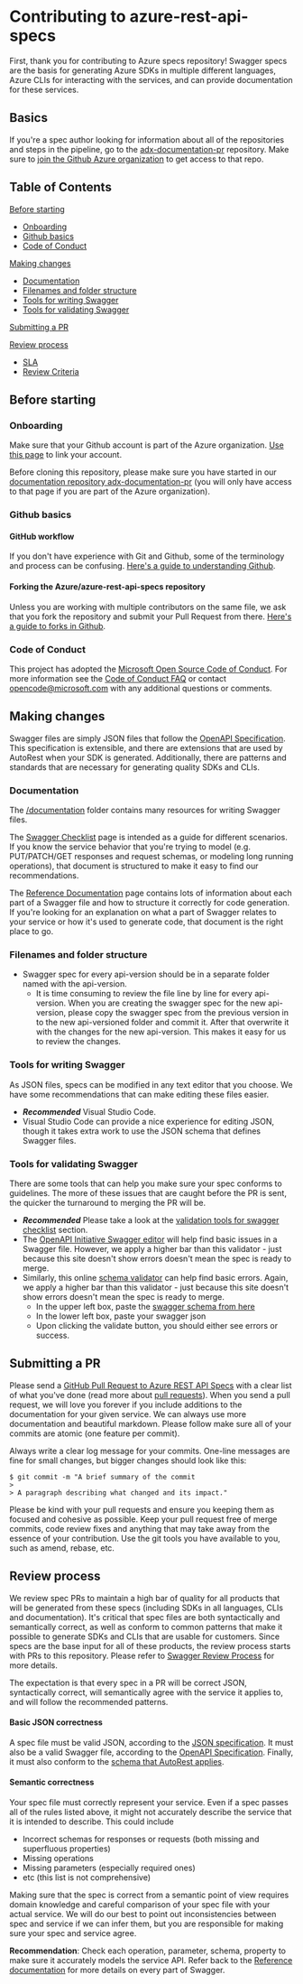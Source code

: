 # Contributing to azure-rest-api-specs
First, thank you for contributing to Azure specs repository! Swagger specs are the basis for generating Azure SDKs in multiple different languages, Azure CLIs for interacting with the services, and can provide documentation for these services.

## Basics
If you're a spec author looking for information about all of the repositories and steps in the pipeline, go to the [adx-documentation-pr](https://github.com/Azure/adx-documentation-pr) repository. Make sure to [join the Github Azure organization](http://aka.ms/azuregithub) to get access to that repo.

## Table of Contents
[Before starting](#before-starting)
- [Onboarding](#onboarding)
- [Github basics](#github-basics)
- [Code of Conduct](#code-of-conduct)

[Making changes](#making-changes)
- [Documentation](#documentation)
- [Filenames and folder structure](#filenames-and-folder-structure)
- [Tools for writing Swagger](#tools-for-writing-swagger)
- [Tools for validating Swagger](#tools-for-validating-swagger)

[Submitting a PR](#submitting-a-pr)

[Review process](#review-process)
- [SLA](#sla)
- [Review Criteria](#review-criteria)

## Before starting

### Onboarding
Make sure that your Github account is part of the Azure organization. [Use this page](http://aka.ms/azuregithub) to link your account.

Before cloning this repository, please make sure you have started in our [documentation repository adx-documentation-pr](https://github.com/Azure/adx-documentation-pr) (you will only have access to that page if you are part of the Azure organization).

### Github basics

#### GitHub workflow
If you don't have experience with Git and Github, some of the terminology and process can be confusing. [Here's a guide to understanding Github](https://guides.github.com/introduction/flow/).

#### Forking the Azure/azure-rest-api-specs repository
Unless you are working with multiple contributors on the same file, we ask that you fork the repository and submit your Pull Request from there. [Here's a guide to forks in Github](https://guides.github.com/activities/forking/).

### Code of Conduct
This project has adopted the [Microsoft Open Source Code of Conduct](https://opensource.microsoft.com/codeofconduct/). For more information see the [Code of Conduct FAQ](https://opensource.microsoft.com/codeofconduct/faq/) or contact [opencode@microsoft.com](mailto:opencode@microsoft.com) with any additional questions or comments.

## Making changes
Swagger files are simply JSON files that follow the [OpenAPI Specification](http://swagger.io/specification/). This specification is extensible, and there are extensions that are used by AutoRest when your SDK is generated. Additionally, there are patterns and standards that are necessary for generating quality SDKs and CLIs.

### Documentation
The [/documentation](../documentation/) folder contains many resources for writing Swagger files.

The [Swagger Checklist](../documentation/swagger-checklist.md) page is intended as a guide for different scenarios. If you know the service behavior that you're trying to model (e.g. PUT/PATCH/GET responses and request schemas, or modeling long running operations), that document is structured to make it easy to find our recommendations.

The [Reference Documentation](../documentation/creating-swagger.md) page contains lots of information about each part of a Swagger file and how to structure it correctly for code generation. If you're looking for an explanation on what a part of Swagger relates to your service or how it's used to generate code, that document is the right place to go.

### Filenames and folder structure
- Swagger spec for every api-version should be in a separate folder named with the api-version.
  - It is time consuming to review the file line by line for every api-version. When you are creating the swagger spec for the new api-version, please copy the swagger spec from the previous version in to the new api-versioned folder and commit it. After that overwrite it with the changes for the new api-version. This makes it easy for us to review the changes.

### Tools for writing Swagger
As JSON files, specs can be modified in any text editor that you choose. We have some recommendations that can make editing these files easier.

- _**Recommended**_ Visual Studio Code.
- Visual Studio Code can provide a nice experience for editing JSON, though it takes extra work to use the JSON schema that defines Swagger files. 

### Tools for validating Swagger
There are some tools that can help you make sure your spec conforms to guidelines. The more of these issues that are caught before the PR is sent, the quicker the turnaround to merging the PR will be. 

- _**Recommended**_ Please take a look at the [validation tools for swagger checklist](https://github.com/Azure/azure-rest-api-specs/blob/master/documentation/swagger-checklist.md#validation-tools-for-swagger-checklist) section. 
- The [OpenAPI Initiative Swagger editor](http://editor.swagger.io/#/) will help find basic issues in a Swagger file. However, we apply a higher bar than this validator - just because this site doesn't show errors doesn't mean the spec is ready to merge. 
- Similarly, this online [schema validator](https://json-schema-validator.herokuapp.com/) can help find basic errors. Again, we apply a higher bar than this validator - just because this site doesn't show errors doesn't mean the spec is ready to merge. 
  * In the upper left box, paste the [swagger schema from here](https://github.com/swagger-api/swagger-spec/blob/master/schemas/v2.0/schema.json)
  * In the lower left box, paste your swagger json
  * Upon clicking the validate button, you should either see errors or success.

## Submitting a PR

Please send a [GitHub Pull Request to Azure REST API Specs](https://github.com/azure/azure-rest-api-specs/pull/new/master) with a clear list of what you've done (read more about [pull requests](http://help.github.com/pull-requests/)). When you send a pull request, we will love you forever if you include additions to the documentation for your given service. We can always use more documentation and beautiful markdown. Please follow make sure all of your commits are atomic (one feature per commit).

Always write a clear log message for your commits. One-line messages are fine for small changes, but bigger changes should look like this:

    $ git commit -m "A brief summary of the commit
    >
    > A paragraph describing what changed and its impact."
    
Please be kind with your pull requests and ensure you keeping them as focused and cohesive as possible. Keep your pull
request free of merge commits, code review fixes and anything that may take away from the essence of your contribution.
Use the git tools you have available to you, such as amend, rebase, etc.


## Review process
We review spec PRs to maintain a high bar of quality for all products that will be generated from these specs (including SDKs in all languages, CLIs and documentation). It's critical that spec files are both syntactically and semantically correct, as well as conform to common patterns that make it possible to generate SDKs and CLIs that are usable for customers. Since specs are the base input for all of these products, the review process starts with PRs to this repository. Please refer to [Swagger Review Process](https://github.com/Azure/adx-documentation-pr/wiki/Swagger-Review-Process) for more details.

The expectation is that every spec in a PR will be correct JSON, syntactically correct, will semantically agree with the service it applies to, and will follow the recommended patterns.

#### Basic JSON correctness
A spec file must be valid JSON, according to the [JSON specification](https://tools.ietf.org/html/rfc7159). It must also be a valid Swagger file, according to the [OpenAPI Specification](http://swagger.io/specification/). Finally, it must also conform to the [schema that AutoRest applies](https://raw.githubusercontent.com/Azure/autorest/master/schema/swagger-extensions.json).

#### Semantic correctness
Your spec file must correctly represent your service. Even if a spec passes all of the rules listed above, it might not accurately describe the service that it is intended to describe. This could include 
- Incorrect schemas for responses or requests (both missing and superfluous properties)
- Missing operations
- Missing parameters (especially required ones)
- etc (this list is not comprehensive)

Making sure that the spec is correct from a semantic point of view requires domain knowledge and careful comparison of your spec file with your actual service. We will do our best to point out inconsistencies between spec and service if we can infer them, but you are responsible for making sure your spec and service agree.

**Recommendation**: Check each operation, parameter, schema, property to make sure it accurately models the service API. Refer back to the [Reference documentation](../documentation/creating-swagger.md) for more details on every part of Swagger.

